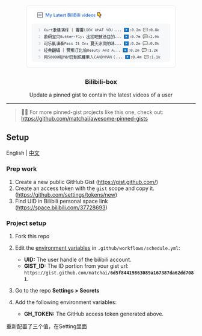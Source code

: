 <p align="center">
  <img width="400" src="./image/demo.png">
  <h3 align="center">Bilibili-box</h3>
  <p align="center">Update a pinned gist to contain the latest videos of a user</p>
</p>

---

> 📌✨ For more pinned-gist projects like this one, check out: https://github.com/matchai/awesome-pinned-gists

## Setup

English | [中文](./readme.zh.md)

### Prep work

1. Create a new public GitHub Gist (https://gist.github.com/)
1. Create an access token with the `gist` scope and copy it. (https://github.com/settings/tokens/new)
1. Find UID in Bilibili personal space link (https://space.bilibili.com/37728693)


### Project setup

1. Fork this repo
1. Edit the [environment variables](https://github.com/KeJunMao/bilibili-box/blob/master/.github/workflows/main.yml#L27-L28) in `.github/workflows/schedule.yml`:

   - **UID:** The user handle of the bilibili account.
   - **GIST_ID:** The ID portion from your gist url: `https://gist.github.com/matchai/`**`6d5f84419863089a167387da62dd7081`**.

1. Go to the repo **Settings > Secrets**
1. Add the following environment variables:
   - **GH_TOKEN:** The GitHub access token generated above.

重新配置了三个值，在Setting里面
